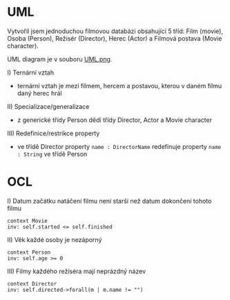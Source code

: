 # UML

Vytvořil jsem jednoduchou filmovou databázi obsahující 5 tříd: Film (movie), Osoba (Person), Režisér (Director), Herec (Actor) a Filmová postava (Movie character).

UML diagram je v souboru [UML.png](UML.png).

I) Ternární vztah
- ternární vztah je mezi filmem, hercem a postavou, kterou v daném filmu daný herec hrál

II) Specializace/generalizace
- z generické třídy Person dědí třídy Director, Actor a Movie character

III) Redefinice/restrikce property
- ve třídě Director property `name : DirectorName` redefinuje property `name : String` ve třídě Person

# OCL

I) Datum začátku natáčení filmu není starší než datum dokončení tohoto filmu
```
context Movie
inv: self.started <= self.finished
```

II) Věk každé osoby je nezáporný
```
context Person
inv: self.age >= 0
```

III) Filmy každého režíséra mají neprázdný název
```
context Director
inv: self.directed->forall(m | m.name != "")
```